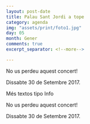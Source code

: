 ```yaml
---
layout: post-date
title: Palau Sant Jordi a tope
category: agenda
img: "assets/print/foto1.jpg"
day: 05
month: Gener
comments: true
excerpt_separator: <!--more-->

---
```


No us perdeu aquest concert!

Dissabte 30 de Setembre 2017.

<!--more-->

Més textos tipo Info

No us perdeu aquest concert!

Dissabte 30 de Setembre 2017.